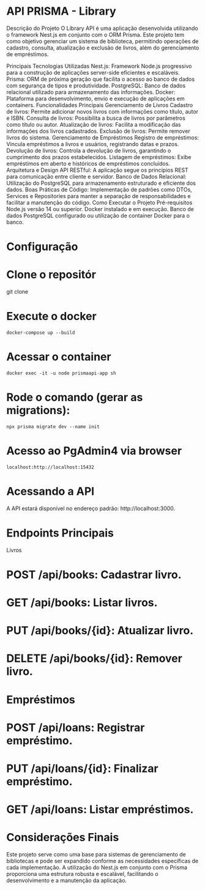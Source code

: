 # API PRISMA - Library
Descrição do Projeto
O Library API é uma aplicação desenvolvida utilizando o framework Nest.js em conjunto com o ORM Prisma. Este projeto tem como objetivo gerenciar um sistema de biblioteca, permitindo operações de cadastro, consulta, atualização e exclusão de livros, além do gerenciamento de empréstimos.

Principais Tecnologias Utilizadas
Nest.js: Framework Node.js progressivo para a construção de aplicações server-side eficientes e escaláveis.
Prisma: ORM de próxima geração que facilita o acesso ao banco de dados com segurança de tipos e produtividade.
PostgreSQL: Banco de dados relacional utilizado para armazenamento das informações.
Docker: Plataforma para desenvolvimento, envio e execução de aplicações em containers.
Funcionalidades Principais
Gerenciamento de Livros
Cadastro de livros: Permite adicionar novos livros com informações como título, autor e ISBN.
Consulta de livros: Possibilita a busca de livros por parâmetros como título ou autor.
Atualização de livros: Facilita a modificação das informações dos livros cadastrados.
Exclusão de livros: Permite remover livros do sistema.
Gerenciamento de Empréstimos
Registro de empréstimos: Vincula empréstimos a livros e usuários, registrando datas e prazos.
Devolução de livros: Controla a devolução de livros, garantindo o cumprimento dos prazos estabelecidos.
Listagem de empréstimos: Exibe empréstimos em aberto e históricos de empréstimos concluídos.
Arquitetura e Design
API RESTful: A aplicação segue os princípios REST para comunicação entre cliente e servidor.
Banco de Dados Relacional: Utilização do PostgreSQL para armazenamento estruturado e eficiente dos dados.
Boas Práticas de Código: Implementação de padrões como DTOs, Services e Repositories para manter a separação de responsabilidades e facilitar a manutenção do código.
Como Executar o Projeto
Pré-requisitos
Node.js versão 14 ou superior.
Docker instalado e em execução.
Banco de dados PostgreSQL configurado ou utilização de container Docker para o banco.

# Configuração
# Clone o repositór
  git clone 
  
  # Execute o docker
    docker-compose up --build

  # Acessar o container
    docker exec -it -u node prismaapi-app sh

  # Rode o comando (gerar as migrations):
    npx prisma migrate dev --name init

  # Acesso ao PgAdmin4 via browser
    localhost:http://localhost:15432

  
# Acessando a API
A API estará disponível no endereço padrão: http://localhost:3000.

# Endpoints Principais
Livros
# POST /api/books: Cadastrar livro.
# GET /api/books: Listar livros.
# PUT /api/books/{id}: Atualizar livro.
# DELETE /api/books/{id}: Remover livro.

# Empréstimos
# POST /api/loans: Registrar empréstimo.
# PUT /api/loans/{id}: Finalizar empréstimo.
# GET /api/loans: Listar empréstimos.

# Considerações Finais
Este projeto serve como uma base para sistemas de gerenciamento de bibliotecas e pode ser expandido conforme as necessidades específicas de cada implementação. A utilização do Nest.js em conjunto com o Prisma proporciona uma estrutura robusta e escalável, facilitando o desenvolvimento e a manutenção da aplicação.
